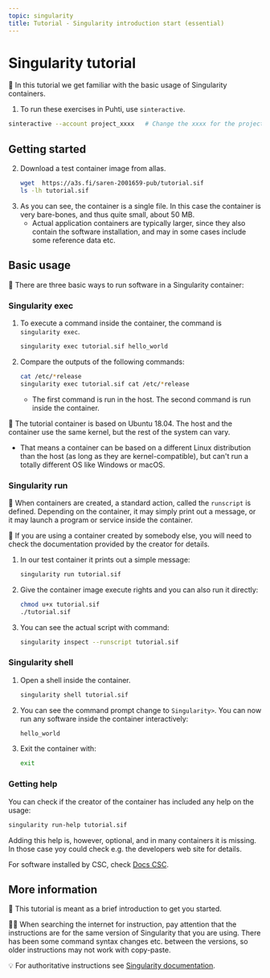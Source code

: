 ```yaml
---
topic: singularity
title: Tutorial - Singularity introduction start (essential)
---
```


# Singularity tutorial

💬 In this tutorial we get familiar with the basic usage of Singularity containers. 

1. To run these exercises in Puhti, use `sinteractive`.
```bash
sinteractive --account project_xxxx   # Change the xxxx for the project number
```

## Getting started

2. Download a test container image from allas.
    ```bash
    wget  https://a3s.fi/saren-2001659-pub/tutorial.sif
    ls -lh tutorial.sif
    ```
3. As you can see, the container is a single file. In this case the container is very bare-bones, and thus quite small, about 50 MB. 
    - Actual application containers are typically larger, since they also contain the software installation, and may in some cases include some reference data etc.

## Basic usage

💬 There are three basic ways to run software in a Singularity container:

### Singularity exec
1. To execute a command inside the container, the command is `singularity exec`.
    ```bash
    singularity exec tutorial.sif hello_world
    ```
2. Compare the outputs of the following commands:
    ```bash
    cat /etc/*release
    singularity exec tutorial.sif cat /etc/*release
    ```
    - The first command is run in the host. The second command is run inside the container.

💭 The tutorial container is based on Ubuntu 18.04. The host and the container use the same kernel, but the rest of the system can vary. 
- That means a container can be based on a different Linux distribution than the host (as long as they are kernel-compatible), but can't run a totally different OS like Windows or macOS.

### Singularity run
💬 When containers are created, a standard action, called the `runscript` is defined. Depending on the container, it may simply print out a message, or it may launch a program or service inside the container. 

💭 If you are using a container created by somebody else, you will need to check the documentation provided by the creator for details.

1. In our test container it prints out a simple message:
    ```bash
    singularity run tutorial.sif
    ```
2. Give the container image execute rights and you can also run it directly:
    ```bash
    chmod u+x tutorial.sif
    ./tutorial.sif
    ```
3. You can see the actual script with command:
    ```bash
    singularity inspect --runscript tutorial.sif
    ```

### Singularity shell

1. Open a shell inside the container. 
    ```bash
    singularity shell tutorial.sif
    ```
2. You can see the command prompt change to `Singularity>`. You can now run any software inside the container interactively:
    ```bash
    hello_world
    ```
3. Exit the container with:
    ```bash
    exit
    ```

### Getting help

You can check if the creator of the container has included any help on the usage:
```bash
singularity run-help tutorial.sif
``` 

Adding this help is, however, optional, and in many containers it is missing. In those case yoy could 
check e.g. the developers web site for details.

For software installed by CSC, check [Docs CSC](https://docs.csc.fi/apps/alpha/).

## More information

💬 This tutorial is meant as a brief introduction to get you started.

☝🏻 When searching the internet for instruction, pay attention that the instructions are for the same version of Singularity that you are using. There has been some command syntax changes etc. between the versions, so older instructions may not work with copy-paste.

💡 For authoritative instructions see [Singularity documentation](https://sylabs.io/docs/).
